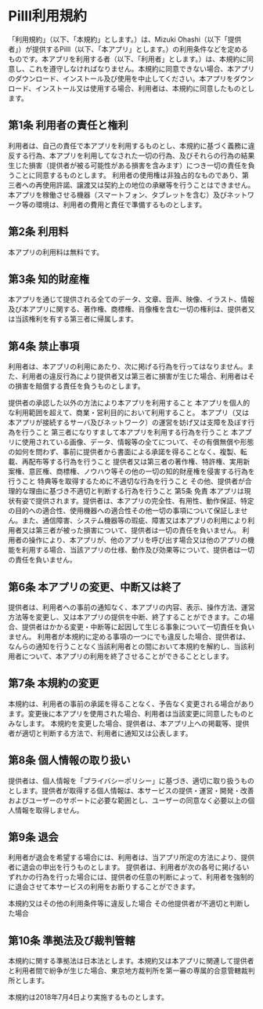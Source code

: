 # Pilll利用規約
「利用規約」（以下、「本規約」とします。）は、Mizuki Ohashi（以下「提供者」）が提供するPilll（以下、「本アプリ」とします。）の利用条件などを定めるものです。本アプリを利用する者（以下、「利用者」とします。）は、本規約に同意し、これを遵守しなければなりません。本規約に同意できない場合、本アプリのダウンロード、インストール及び使用を中止してください。本アプリをダウンロード、インストール又は使用する場合、利用者は、本規約に同意したものとします。

## 第1条 利用者の責任と権利
利用者は、自己の責任で本アプリを利用するものとし、本規約に基づく義務に違反する行為、本アプリを利用してなされた一切の行為、及びそれらの行為の結果生じた損害（提供者が被る可能性がある損害を含みます）につき一切の責任を負うことに同意するものとします。 利用者の使用権は非独占的なものであり、第三者への再使用許諾、譲渡又は契約上の地位の承継等を行うことはできません。 本アプリを稼働させる機器（スマートフォン、タブレットを含む）及びネットワーク等の環境は、利用者の費用と責任で準備するものとします。

## 第2条 利用料
本アプリの利用料は無料です。

## 第3条 知的財産権
本アプリを通じて提供される全てのデータ、文章、音声、映像、イラスト、情報及び本アプリに関する、著作権、商標権、肖像権を含む一切の権利は、提供者又は当該権利を有する第三者に帰属します。

## 第4条 禁止事項
利用者は、本アプリの利用にあたり、次に掲げる行為を行ってはなりません。また、利用者の違反行為により提供者又は第三者に損害が生じた場合、利用者はその損害を賠償する責任を負うものとします。

提供者の承認した以外の方法により本アプリを利用すること
本アプリを個人的な利用範囲を超えて、商業・営利目的において利用すること。
本アプリ（又は本アプリが接続するサーバ及びネットワーク）の運営を妨げ又は支障を及ぼす行為を行うこと
第三者になりすまして本アプリを利用する行為を行うこと
本アプリに使用されている画像、データ、情報等の全てについて、その有償無償や形態の如何を問わず、事前に提供者から書面による承諾を得ることなく、複製、転載、再配布等する行為を行うこと
提供者又は第三者の著作権、特許権、実用新案権、意匠権、商標権、ノウハウ等その他の一切の知的財産権を侵害する行為を行うこと
特典等を取得するために不適切な行為を行うこと
その他、提供者が合理的な理由に基づき不適切と判断する行為を行うこと
第5条 免責
本アプリは現状有姿で提供されます。提供者は、本アプリの完全性、有用性、動作保証、特定の目的への適合性、使用機器への適合性その他一切の事項について保証しません。また、通信障害、システム機器等の瑕疵、障害又は本アプリの利用により利用者又は第三者が被った損害について、提供者は一切の責任を負いません。 利用者の操作により、本アプリが、他のアプリを呼び出す場合又は他のアプリの機能を利用する場合、当該アプリの仕様、動作及び効果等について、提供者は一切の責任を負いません。

## 第6条 本アプリの変更、中断又は終了
提供者は、利用者への事前の通知なく、本アプリの内容、表示、操作方法、運営方法等を変更し、又は本アプリの提供を中断、終了することができます。この場合、提供者はかかる変更・中断等に起因して生じる事象について一切責任を負いません。 利用者が本規約に定める事項の一つにでも違反した場合、提供者は、なんらの通知を行うことなく当該利用者との間において本規約を解約し、当該利用者について、本アプリの利用を終了させることができることとします。

## 第7条 本規約の変更
本規約は、利用者の事前の承諾を得ることなく、予告なく変更される場合があります。変更後に本アプリを使用された場合、利用者は当該変更に同意したものとみなします。 本規約を変更した場合、提供者は、本アプリ上への掲載等、提供者が適切と判断する方法で、利用者に通知又は公表します。

## 第8条 個人情報の取り扱い
提供者は、個人情報を「プライバシーポリシー」に基づき、適切に取り扱うものとします。提供者が取得する個人情報は、本サービスの提供・運営・開発・改善およびユーザーのサポートに必要な範囲とし、ユーザーの同意なく必要以上の個人情報を取得しません。

## 第9条 退会
利用者が退会を希望する場合には、利用者は、当アプリ所定の方法により、提供者に退会の申出を行うものとします。 提供者は、利用者が次の各号に掲げるいずれかの行為を行った場合には、提供者の任意の判断によって、利用者を強制的に退会させて本サービスの利用をお断りすることができます。

本規約又はその他の利用条件等に違反した場合
その他提供者が不適切と判断した場合

## 第10条 準拠法及び裁判管轄
本規約に関する準拠法は日本法とします。本規約又は本アプリに関連して提供者と利用者間で紛争が生じた場合、東京地方裁判所を第一審の専属的合意管轄裁判所とします。

本規約は2018年7月4日より実施するものとします。